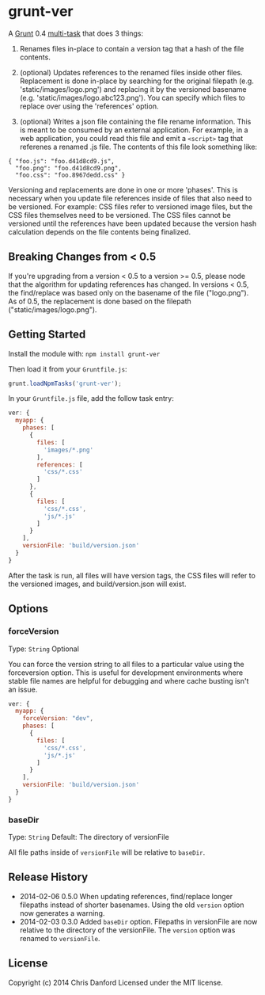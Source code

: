 # grunt-ver

A [Grunt](https://github.com/cowboy/grunt) 0.4 [multi-task](https://github.com/cowboy/grunt/blob/master/docs/types_of_tasks.md) that does 3 things:

1. Renames files in-place to contain a version tag that a hash of the file contents.

2. (optional) Updates references to the renamed files inside other files.  Replacement is done in-place by searching
for the original filepath (e.g. 'static/images/logo.png') and replacing it by the versioned basename
(e.g. 'static/images/logo.abc123.png').  You can specify which files to replace over using the 'references' option.

3. (optional) Writes a json file containing the file rename information.  This is meant to be consumed by an external application.  For example, in a web application, you could read this file and emit a `<script>` tag that referenes a renamed .js file.  The contents of this file look something like:

```
{ "foo.js": "foo.d41d8cd9.js",
  "foo.png": "foo.d41d8cd9.png",
  "foo.css": "foo.8967dedd.css" }
```

Versioning and replacements are done in one or more 'phases'.  This is necessary when you update file
references inside of files that also need to be versioned.  For example: CSS files refer to versioned
image files, but the CSS files themselves need to be versioned.  The CSS files cannot be versioned
until the references have been updated because the version hash calculation depends on the file contents being
finalized.

## Breaking Changes from < 0.5

If you're upgrading from a version < 0.5 to a version >= 0.5, please node that the algorithm for updating references has changed.  In versions < 0.5, the find/replace was based only on the basename of the file ("logo.png").  As of 0.5, the replacement is done based on the filepath ("static/images/logo.png").

## Getting Started
Install the module with: `npm install grunt-ver`

Then load it from your `Gruntfile.js`:

```js
grunt.loadNpmTasks('grunt-ver');
```

In your `Gruntfile.js` file, add the follow task entry:

```js
ver: {
  myapp: {
    phases: [
      {
        files: [
          'images/*.png'
        ],
        references: [
          'css/*.css'
        ]
      },
      {
        files: [
          'css/*.css',
          'js/*.js'
        ]
      }
    ],
    versionFile: 'build/version.json'
  }
}
```

After the task is run, all files will have version tags, the CSS files will refer to the versioned images, and build/version.json will exist.

## Options

### forceVersion

Type: `String`
Optional

You can force the version string to all files to a particular value using the forceversion option.  This is useful for development environments where stable file names are helpful for debugging and where cache busting isn't an issue.

```js
ver: {
  myapp: {
    forceVersion: "dev",
    phases: [
      {
        files: [
          'css/*.css',
          'js/*.js'
        ]
      }
    ],
    versionFile: 'build/version.json'
  }
}
```

### baseDir

Type: `String`
Default: The directory of versionFile

All file paths inside of `versionFile` will be relative to `baseDir`.


## Release History
* 2014-02-06 0.5.0  When updating references, find/replace longer filepaths instead of shorter basenames.  Using the old `version` option now generates a warning.
* 2014-02-03 0.3.0  Added `baseDir` option.  Filepaths in versionFile are now relative to the directory of the versionFile.  The `version` option was renamed to `versionFile`.

## License
Copyright (c) 2014 Chris Danford
Licensed under the MIT license.



